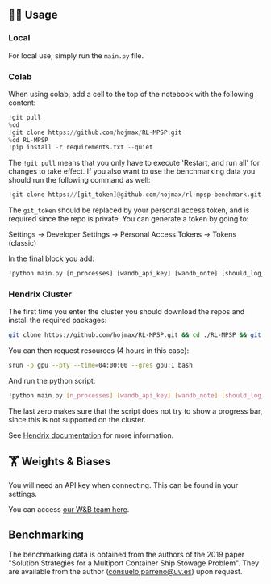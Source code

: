 ## 🏄‍♂️ Usage

### Local

For local use, simply run the `main.py` file.

### Colab

When using colab, add a cell to the top of the notebook with the following content:

```python
!git pull
%cd
!git clone https://github.com/hojmax/RL-MPSP.git
%cd RL-MPSP
!pip install -r requirements.txt --quiet
```

The `!git pull` means that you only have to execute 'Restart, and run all' for changes to take effect. If you also want to use the benchmarking data you should run the following command as well:

```python
!git clone https://[git_token]@github.com/hojmax/rl-mpsp-benchmark.git
```

The `git_token` should be replaced by your personal access token, and is required since the repo is private. You can generate a token by going to:

Settings -> Developer Settings -> Personal Access Tokens -> Tokens (classic)

In the final block you add:

```python
!python main.py [n_processes] [wandb_api_key] [wandb_note] [should_log_wandb]
```

### Hendrix Cluster

The first time you enter the cluster you should download the repos and install the required packages:

```bash
git clone https://github.com/hojmax/RL-MPSP.git && cd ./RL-MPSP && git clone https://[git_token]@github.com/hojmax/rl-mpsp-benchmark.git && module load python/3.9.9 && pip install -r requirements.txt
```

You can then request resources (4 hours in this case):

```bash
srun -p gpu --pty --time=04:00:00 --gres gpu:1 bash
```

And run the python script:

```bash
!python main.py [n_processes] [wandb_api_key] [wandb_note] [should_log_wandb] 0
```

The last zero makes sure that the script does not try to show a progress bar, since this is not supported on the cluster.

See [Hendrix documentation](https://diku-dk.github.io/wiki/slurm-cluster) for more information.

## 🏋️ Weights & Biases

You will need an API key when connecting. This can be found in your settings.

You can access [our W&B team here](https://wandb.ai/rl-msps).

## Benchmarking

The benchmarking data is obtained from the authors of the 2019 paper "Solution Strategies for a Multiport Container Ship Stowage Problem". They are available from the author (consuelo.parreno@uv.es) upon request.

